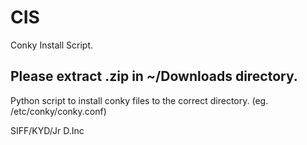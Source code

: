 # CIS

Conky Install Script.

## Please extract .zip in ~/Downloads directory.

Python script to install conky files to the correct directory. (eg.  /etc/conky/conky.conf)

SIFF/KYD/Jr D.Inc

